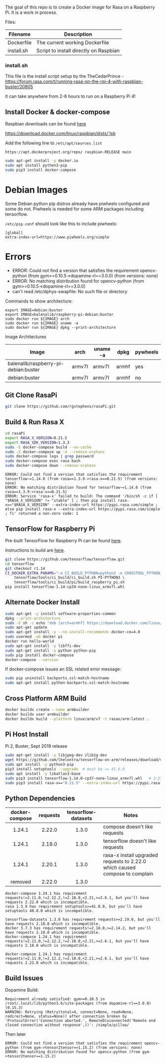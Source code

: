 The goal of this repo is to create a Docker image for Rasa on a Raspberry Pi. It is a work in process.

Files:

| Filename | Description |
|---|---|
| Dockerfile | The current working Dockerfile |
| install.sh | Script to install directly on Raspbian |

### install.sh

This file is the install script setup by the TheCedarPrince - https://forum.rasa.com/t/running-rasa-on-the-rpi-4-with-raspbian-buster/20805

It can take anywhere from 2-6 hours to run on a Raspberry Pi 4!

## Install Docker & docker-compose

Raspbian downloads can be found [here](https://download.docker.com/linux/raspbian/dists/)

https://download.docker.com/linux/raspbian/dists/`lsb

Add the following line to `/etc/apt/sources.list`

```
https://apt.dockerproject.org/repo/ raspbian-RELEASE main
```

```sh
sudo apt-get install -y docker.io
sudo apt install python3-pip
sudo pip3 install docker-compose
```

# Debian Images

Some Debian python pip distros already have piwheels configured and some do not.  Piwheels is needed for some ARM packages including tensorflow.

`/etc/pip.conf` should look like this to include piwheels:

```
[global]
extra-index-url=https://www.piwheels.org/simple
```

# Errors

- ERROR: Could not find a version that satisfies the requirement opencv-python (from gym>=0.10.5->dopamine-rl==3.0.0) (from versions: none)
- ERROR: No matching distribution found for opencv-python (from gym>=0.10.5->dopamine-rl==3.0.0)
- can't read /etc/dphys-swapfile: No such file or directory

Commands to show architecture:

```
export IMAGE=debian:buster
export IMAGE=balenalib/raspberry-pi-debian:buster
sudo docker run ${IMAGE} arch
sudo docker run ${IMAGE} uname -a
sudo docker run ${IMAGE} dpkg --print-architecture
```
Image Architectures

| Image                                | arch   | uname -a | dpkg  | pywheels |
| ------------------------------------ | ------ | -------- | ----- | -------- |
| balenalib/raspberry-pi-debian:buster | armv7l | armv7l   | armhf | yes      |
| debian:buster                        | armv7l | armv7l   | armhf | no       |

## Git Clone RasaPi

```sh
git clone https://github.com/rgstephens/rasaPi.git
```

## Build & Run Rasa X

```sh
cd rasaPi
export RASA_X_VERSION=0.21.5
export RASA_SDK_VERSION=1.3.3
sudo -E docker-compose build --no-cache
sudo -E docker-compose up -d --remove-orphans
sudo docker-compose logs | grep password
sudo docker-compose exec rasa bash
sudo docker-compose down --remove-orphans
```

```
ERROR: Could not find a version that satisfies the requirement tensorflow~=1.14.0 (from rasa==1.3.9->rasa-x==0.21.5) (from versions: none)
ERROR: No matching distribution found for tensorflow~=1.14.0 (from rasa==1.3.9->rasa-x==0.21.5)
ERROR: Service 'rasa-x' failed to build: The command '/bin/sh -c if [ "$RASA_X_VERSION" != "stable" ] ; then pip install rasa-x=="$RASA_X_VERSION" --extra-index-url https://pypi.rasa.com/simple ; else pip install rasa-x --extra-index-url https://pypi.rasa.com/simple ; fi' returned a non-zero code: 1
```

## TensorFlow for Raspberry Pi

Pre-built TensorFlow for Raspberry Pi can be found [here](tensorflow-1.14.0-cp35-none-linux_armv7l.whl).

Instructions to build are [here](https://www.tensorflow.org/install/source_rpi).

```sh
git clone https://github.com/tensorflow/tensorflow.git
cd tensorflow
git checkout r1.14
CI_DOCKER_EXTRA_PARAMS="-e CI_BUILD_PYTHON=python3 -e CROSSTOOL_PYTHON_INCLUDE_PATH=/usr/include/python3.4" \
    tensorflow/tools/ci_build/ci_build.sh PI-PYTHON3 \
    tensorflow/tools/ci_build/pi/build_raspberry_pi.sh
pip install tensorflow-1.14-cp34-none-linux_armv7l.whl
```

## Alternate Docker Install

```sh
sudo apt-get -y install software-properties-common
dpkg --print-architecture
sudo -E sh -c echo "deb [arch=armhf] https://download.docker.com/linux/raspbian $(lsb_release -cs) stable" > /etc/apt/sources.list.d/docker.list
sudo apt-get update
sudo apt-get install -y --no-install-recommends docker-ce=4.0
sudo usermod -aG docker pi
docker run hello-world
sudo apt-get install -y libffi-dev
sudo apt-get install -y python python-pip
sudo pip install docker-compose
docker-compose --version
```

If docker-compose issues an SSL related error message:

```sh
sudo pip uninstall backports.ssl-match-hostname
sudo apt-get install python-backports.ssl-match-hostname
```

## Cross Platform ARM Build

```sh
docker buildx create --name armbuilder
docker buildx user armbuilder
docker buildx build --platform linux/arm/v7 -t rasax/arm:latest .
```

## Pi Host Install

Pi 2, Buster, Sept 2019 release

```sh
sudo apt-get install -y libjpeg-dev zlib1g-dev
wget https://github.com/lhelontra/tensorflow-on-arm/releases/download/v1.14.0-buster/tensorflow-1.14.0-cp37-none-linux_armv7l.whl
sudo apt install -y python3-pip
pip3 install setuptools --upgrade  # must be >= 41.0.0
sudo apt install -y libatlas3-base
sudo pip3 install tensorflow-1.14.0-cp37-none-linux_armv7l.whl   # 2:23 on Pi 2, 2:09 on Pi 4
sudo pip3 install rasa-x=="0.21.5" --extra-index-url https://pypi.rasa.com/simple  # 4:23m on Pi 2

```

## Python Dependencies

| docker-compose | requests | tensorflow-datasets | Notes                                                                       |
| :------------: | :------: | :-----------------: | --------------------------------------------------------------------------- |
|     1.24.1     |  2.22.0  |        1.3.0        | compose doesn't like requests                                               |
|     1.24.1     |  2.18.0  |        1.3.0        | tensorflow doesn't like requests                                            |
|     1.24.1     |  2.20.1  |        1.3.0        | rasa-x install upgraded requests to 2.22.0 which caused compose to complain |
|    removed     |  2.22.0  |        1.3.0        |                                                                             |

```
docker-compose 1.24.1 has requirement requests!=2.11.0,!=2.12.2,!=2.18.0,<2.21,>=2.6.1, but you'll have requests 2.22.0 which is incompatible.
rasa 1.3.9 has requirement setuptools>=41.0.0, but you'll have setuptools 40.8.0 which is incompatible.
```

```
tensorflow-datasets 1.3.0 has requirement requests>=2.19.0, but you'll have requests 2.18.0 which is incompatible.
docker 3.7.3 has requirement requests!=2.18.0,>=2.14.2, but you'll have requests 2.18.0 which is incompatible.
docker-compose 1.24.1 has requirement requests!=2.11.0,!=2.12.2,!=2.18.0,<2.21,>=2.6.1, but you'll have requests 2.18.0 which is incompatible.
```

```
docker-compose 1.24.1 has requirement requests!=2.11.0,!=2.12.2,!=2.18.0,<2.21,>=2.6.1, but you'll have requests 2.22.0 which is incompatible.
```

## Build Issues

Dopamine Build:

```
Requirement already satisfied: gym>=0.10.5 in /root/.local/lib/python3.6/site-packages (from dopamine-rl==3.0.0) (0.15.3)
WARNING: Retrying (Retry(total=4, connect=None, read=None, redirect=None, status=None)) after connection broken by 'ProtocolError('Connection aborted.', RemoteDisconnected('Remote end closed connection without response',))': /simple/pillow/
```

Then later

```
ERROR: Could not find a version that satisfies the requirement opencv-python (from gym->tensor2tensor==1.15.2) (from versions: none)
ERROR: No matching distribution found for opencv-python (from gym->tensor2tensor==1.15.2)
```
